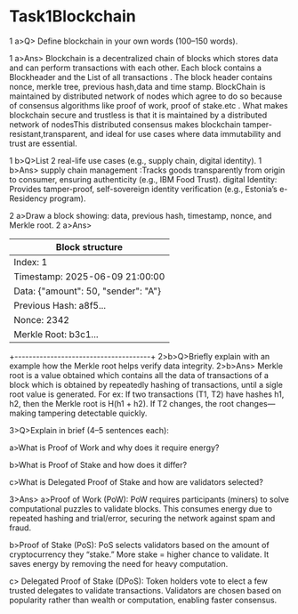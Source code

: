 # Task1Blockchain

1 a>Q> Define blockchain in your own words (100–150 words).
 
1 a>Ans> Blockchain is a decentralized chain of blocks which stores data and can perform transactions with each other. Each block contains a Blockheader and the List of all transactions . The block header contains nonce, merkle tree, previous hash,data and time stamp. BlockChain is maintained by distributed network of nodes which agree to do so because of consensus algorithms like proof of work, proof of stake.etc . What makes blockchain secure and trustless is that it is maintained by a distributed network of nodesThis distributed consensus makes blockchain tamper-resistant,transparent, and ideal for use cases where data immutability and trust are essential.


1 b>Q>List 2 real-life use cases (e.g., supply chain, digital identity).
1 b>Ans> supply chain management :Tracks goods transparently from origin to consumer, ensuring authenticity (e.g., IBM Food Trust).
digital Identity: Provides tamper-proof, self-sovereign identity verification (e.g., Estonia’s e-Residency program).

2 a>Draw a block showing: data, previous hash, timestamp, nonce, and Merkle root.
2 a>Ans> 

|           Block structure            |
|--------------------------------------|
| Index: 1                             |
| Timestamp: 2025-06-09 21:00:00       |
| Data: {"amount": 50, "sender": "A"}  |
| Previous Hash: a8f5...               |
| Nonce: 2342                          |
| Merkle Root: b3c1...                 |
+--------------------------------------+
2>b>Q>Briefly explain with an example how the Merkle root helps verify data integrity.
2>b>Ans> Merkle root is a value obtained which contains all the data of transactions of a block which is obtained by repeatedly hashing of transactions, until a sigle root value is generated. For ex: If two transactions (T1, T2) have hashes h1, h2, then the Merkle root is H(h1 + h2). If T2 changes, the root changes—making tampering detectable quickly.

3>Q>Explain in brief (4–5 sentences each):

a>What is Proof of Work and why does it require energy?

b>What is Proof of Stake and how does it differ?

c>What is Delegated Proof of Stake and how are validators selected?



3>Ans>
a>Proof of Work (PoW): PoW requires participants (miners) to solve computational puzzles to validate blocks. This consumes energy due to repeated hashing and trial/error, securing the network against spam and fraud.

b>Proof of Stake (PoS): PoS selects validators based on the amount of cryptocurrency they “stake.” More stake = higher chance to validate. It saves energy by removing the need for heavy computation.

c> Delegated Proof of Stake (DPoS): Token holders vote to elect a few trusted delegates to validate transactions. Validators are chosen based on popularity rather than wealth or computation, enabling faster consensus.




